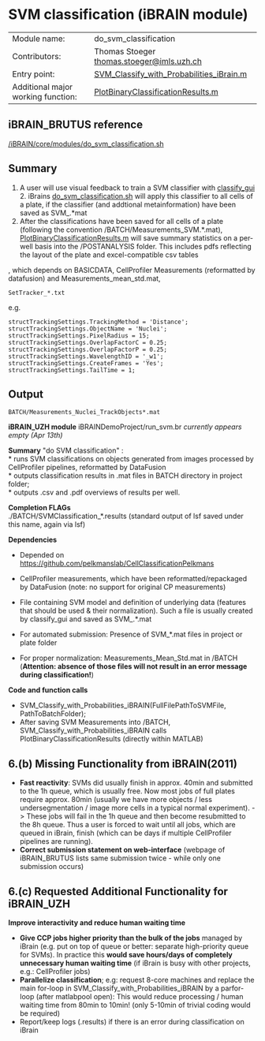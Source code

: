 # SVM classification (iBRAIN module)

|||
|---|---|
| Module name: | do_svm_classification |
| Contributors: |  Thomas Stoeger <thomas.stoeger@imls.uzh.ch>|
| Entry point: | [SVM_Classify_with_Probabilities_iBrain.m](https://github.com/pelkmanslab/iBRAINShared/blob/master/iBRAIN/SVM/SVM_Classify_with_Probabilities_iBRAIN.m) |
|Additional major working function: | [PlotBinaryClassificationResults.m](https://github.com/pelkmanslab/iBRAINShared/blob/master/iBRAIN/SVM/PlotBinaryClassificationResults.m)|


## iBRAIN_BRUTUS reference
[/iBRAIN/core/modules/do_svm_classification.sh](https://github.com/pelkmanslab/iBRAIN_BRUTUS/blob/master/iBRAIN/core/modules/do_svm_classification.sh)

## Summary
1. A user will use visual feedback to train a SVM classifier with [classify_gui](https://github.com/pelkmanslab/CellClassificationPelkmans/blob/master/ClientSide/ClassifyGui/classify_gui.m) 2. iBrains [do_svm_classification.sh](https://github.com/pelkmanslab/iBRAIN_BRUTUS/blob/master/iBRAIN/core/modules/do_svm_classification.sh) will apply this classifier to all cells of a plate, if the classifier (and addtional metainformation) have been saved as SVM_.*mat
3. After the classifications have been saved for all cells of a plate (following the convention /BATCH/Measurements_SVM.*.mat), [PlotBinaryClassificationResults.m](https://github.com/pelkmanslab/iBRAINShared/blob/master/iBRAIN/SVM/PlotBinaryClassificationResults.m) will save summary statistics on a per-well basis into the /POSTANALYSIS folder. This includes pdfs reflecting the layout of the plate and excel-compatible csv tables 




, which depends on BASICDATA, CellProfiler Measurements (reformatted by datafusion) and Measurements_mean_std.mat,   




```
SetTracker_*.txt
```

e.g.

```
structTrackingSettings.TrackingMethod = 'Distance';
structTrackingSettings.ObjectName = 'Nuclei';
structTrackingSettings.PixelRadius = 15;
structTrackingSettings.OverlapFactorC = 0.25;
structTrackingSettings.OverlapFactorP = 0.25;
structTrackingSettings.WavelengthID = '_w1';
structTrackingSettings.CreateFrames = 'Yes';
structTrackingSettings.TailTime = 1;
```

## Output


```
BATCH/Measurements_Nuclei_TrackObjects*.mat
```








**iBRAIN_UZH module**
iBRAINDemoProject/run_svm.br
_currently appears empty (Apr 13th)_

**Summary**
"do SVM classification" :  
	* runs SVM classifications on objects generated from images processed by CellProfiler pipelines, reformatted by DataFusion  
	* outputs classification results in .mat files in BATCH directory in project folder;  
	* outputs .csv and .pdf overviews of results per well.  

**Completion FLAGs**  
./BATCH/SVMClassification_*.results (standard output of lsf saved under this name, again via lsf)

**Dependencies**  

* Depended on https://github.com/pelkmanslab/CellClassificationPelkmans

* CellProfiler measurements, which have been reformatted/repackaged by DataFusion (note: no support for original CP measurements)
* File containing SVM model and definition of underlying data (features that should be used & their normalization). Such a file is usually created by classify_gui and saved as SVM_.*.mat
* For automated submission: Presence of SVM_*.mat files in project or plate folder
* For proper normalization: Measurements_Mean_Std.mat in /BATCH (**Attention: absence of those files will not result in an error message during classification!**)

**Code and function calls**
* SVM_Classify_with_Probabilities_iBRAIN(FullFilePathToSVMFile, PathToBatchFolder);
* After saving SVM Measurements into /BATCH, SVM_Classify_with_Probabilities_iBRAIN calls PlotBinaryClassificationResults (directly within MATLAB)


## 6.(b) Missing Functionality from iBRAIN(2011)

* **Fast reactivity**: SVMs did usually finish in approx. 40min and submitted to the 1h queue, which is usually free. Now most jobs of full plates require approx. 80min (usually we have more objects / less undersegmentation / image more cells in a typical normal experiment). -> These jobs will fail in the 1h queue and then become resubmitted to the 8h queue. Thus a user is forced to wait until all jobs, which are queued in iBrain, finish (which can be days if multiple CellProfiler pipelines are running). 
* **Correct submission statement on web-interface** (webpage of iBRAIN_BRUTUS lists same submission twice - while only one submission occurs)

## 6.(c) Requested Additional Functionality for iBRAIN_UZH
**Improve interactivity and reduce human waiting time**
* **Give CCP jobs higher priority than the bulk of the jobs** managed by iBrain (e.g. put on top of queue or better: separate high-priority queue for SVMs). In practice this **would save hours/days of completely unnecessary human waiting time** (if iBrain is busy with other projects, e.g.: CellProfiler jobs)
* **Parallelize classification**; e.g: request 8-core machines and replace the main for-loop in SVM_Classify_with_Probabilities_iBRAIN by a parfor-loop (after matlabpool open): This would reduce processing / human waiting time from 80min to 10min! (only 5-10min of trivial coding would be required)
* Report/keep logs (.results) if there is an error during classification on iBrain
